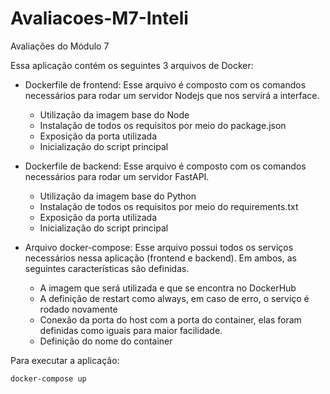 # Avaliacoes-M7-Inteli
Avaliações do Módulo 7

Essa aplicação contém os seguintes 3 arquivos de Docker:

- Dockerfile de frontend: Esse arquivo é composto com os comandos necessários para rodar um servidor Nodejs que nos servirá a interface.
    - Utilização da imagem base do Node
    - Instalação de todos os requisitos por meio do package.json
    - Exposição da porta utilizada
    - Inicialização do script principal

- Dockerfile de backend: Esse arquivo é composto com os comandos necessários para rodar um servidor FastAPI.
    - Utilização da imagem base do Python
    - Instalação de todos os requisitos por meio do requirements.txt
    - Exposição da porta utilizada
    - Inicialização do script principal

- Arquivo docker-compose: Esse arquivo possui todos os serviços necessários nessa aplicação (frontend e backend). Em ambos, as seguintes características são definidas.
    - A imagem que será utilizada e que se encontra no DockerHub
    - A definição de restart como always, em caso de erro, o serviço é rodado novamente
    - Conexão da porta do host com a porta do container, elas foram definidas como iguais para maior facilidade.
    - Definição do nome do container

Para executar a aplicação:

```bash
docker-compose up
```
